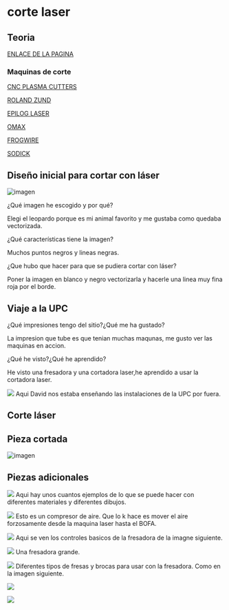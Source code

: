 # corte laser

## Teoria

[ENLACE DE LA PAGINA](http://academy.cba.mit.edu/classes/computer_cutting/index.html)

### Maquinas de corte

[CNC PLASMA CUTTERS](http://forestscientific.com/cnc-plasma-cutters/)

[ROLAND ZUND](https://www.zund.com/es)

[EPILOG LASER](https://www.epiloglaser.com/laser-machines/product-line.htm)

[OMAX](https://www.omax.com/)

[FROGWIRE](https://www.frog3d.com/frogwire)

[SODICK](https://www.sodick.com/)


## Diseño inicial para cortar con láser

![imagen](https://user-images.githubusercontent.com/78345826/115230487-b8fdf100-a114-11eb-93e1-e3191c58f39c.png)


¿Qué imagen he escogido y por qué? 

Elegi el leopardo porque es mi animal favorito y me gustaba como quedaba vectorizada.

¿Qué características tiene la imagen?

Muchos puntos negros y lineas negras.
 
¿Que hubo que hacer para que se pudiera cortar con láser?

Poner la imagen en blanco y negro vectorizarla y hacerle una linea muy fina roja por el borde.

## Viaje a la UPC

¿Qué impresiones tengo del sitio?¿Qué me ha gustado?

La impresion que tube es que tenian muchas maqunas, me gusto ver las maquinas en accion.

¿Qué he visto?¿Qué he aprendido?

He visto una fresadora y una cortadora laser,he aprendido a usar la cortadora laser.

![](https://github.com/Jsamapro/Soldadura-y-diseno/blob/main/IMG_20210416_093158.jpg)
Aqui David nos estaba enseñando las instalaciones de la UPC por fuera.

## Corte láser

## Pieza cortada

![imagen](https://user-images.githubusercontent.com/78345826/115834113-2364a900-a415-11eb-85cd-a034bfaa3b3a.png)

## Piezas adicionales

![](https://github.com/Jsamapro/Soldadura-y-diseno/blob/main/IMG_20210416_095508.jpg)
Aqui hay unos cuantos ejemplos de lo que se puede hacer con diferentes materiales y diferentes dibujos.

![](https://github.com/Jsamapro/Soldadura-y-diseno/blob/main/IMG_20210416_094823.jpg)
Esto es un compresor de aire. Que lo k hace es mover el aire forzosamente desde la maquina laser hasta el BOFA.

![](https://github.com/Jsamapro/Soldadura-y-diseno/blob/main/IMG_20210416_094729.jpg)
Aqui se ven los controles basicos de la fresadora de la imagne siguiente.

![](https://github.com/Jsamapro/Soldadura-y-diseno/blob/main/IMG_20210416_094625.jpg)
Una fresadora grande.

![](https://github.com/Jsamapro/Soldadura-y-diseno/blob/main/IMG_20210416_094534.jpg)
Diferentes tipos de fresas y brocas para usar con la fresadora. Como en la imagen siguiente.

![](https://github.com/Jsamapro/Soldadura-y-diseno/blob/main/IMG_20210416_094530.jpg)

![](https://github.com/Jsamapro/Soldadura-y-diseno/blob/main/IMG_20210416_094510.jpg)
